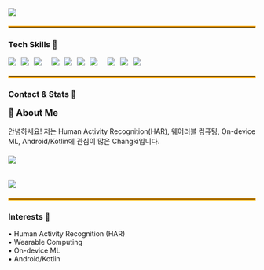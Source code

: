 <!-- Header -->
<img src="https://capsule-render.vercel.app/api?type=venom&color=gradient&height=200&section=header&text=Welcome%20to%20Changki%27s%20Github&fontSize=40" />
<hr style="border: 2px solid #ffa500; margin: 20px 0;" />

<!-- Tech Skills -->
<h3>Tech Skills 🚀</h3>
<div style="display:flex; flex-wrap:wrap; gap:10px; align-items:center;">
  <img src="https://img.shields.io/badge/python-%233776AB.svg?&style=for-the-badge&logo=python&logoColor=white" />
  <img src="https://img.shields.io/badge/kotlin-%230095D5.svg?&style=for-the-badge&logo=kotlin&logoColor=white" />
  <img src="https://img.shields.io/badge/java-%23007396.svg?&style=for-the-badge&logo=java&logoColor=white" /><br>
  <img src="https://img.shields.io/badge/tensorflow-%23FF6F00.svg?&style=for-the-badge&logo=tensorflow&logoColor=white" />
  <img src="https://img.shields.io/badge/scikit--learn-%23F7931E.svg?&style=for-the-badge&logo=scikit-learn&logoColor=black" />
  <img src="https://img.shields.io/badge/ubuntu-%23E95420.svg?&style=for-the-badge&logo=ubuntu&logoColor=white" />
  <img src="https://img.shields.io/badge/git-%23F05032.svg?&style=for-the-badge&logo=git&logoColor=white" /><br>
  <img src="https://img.shields.io/badge/android-%233DDC84.svg?&style=for-the-badge&logo=android&logoColor=black" />
  <img src="https://img.shields.io/badge/pandas-%23150458.svg?&style=for-the-badge&logo=pandas&logoColor=white" />
  <img src="https://img.shields.io/badge/numpy-%23013243.svg?&style=for-the-badge&logo=numpy&logoColor=white" />
</div>

<hr style="border: 2px solid #ffa500; margin: 20px 0;" />

<!-- Contact + GitHub Stats side-by-side -->
<h3>Contact & Stats 🤙</h3>
<!-- About Me + Stats (equal column widths) -->
<div style="display: flex; flex-wrap: wrap; align-items: center; gap: 20px;">
  <!-- 왼쪽 -->
  <div style="flex: 1; min-width: 250px;">
    <strong style="font-size:18px;">👋 About Me</strong><br><br>
    안녕하세요! 저는 Human Activity Recognition(HAR), 웨어러블 컴퓨팅,  
    On-device ML, Android/Kotlin에 관심이 많은 Changki입니다.
  </div>

  <!-- 오른쪽 -->
  <div style="flex: 2; min-width: 250px;">
    <img src="https://github-readme-stats.vercel.app/api/top-langs/?username=changkey-bit&layout=compact"
         style="max-width:100%; height:auto; display:block;" />
    <br><br>
    <img src="https://github-readme-stats.vercel.app/api?username=changkey-bit&show_icons=true"
         style="max-width:100%; height:auto; display:block;" />
  </div>
</div>
<hr style="border: 2px solid #ffa500; margin: 20px 0;" />

<!-- Interests -->
<h3>Interests 💫</h3>
<p>
  • Human Activity Recognition (HAR)<br>
  • Wearable Computing <br>
  • On-device ML <br>
  • Android/Kotlin  
</p>

